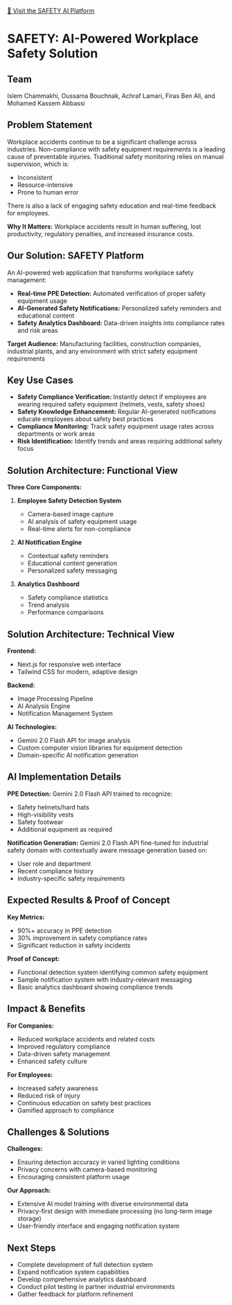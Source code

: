 [🔗 Visit the SAFETY AI Platform](https://safetyai.vercel.app)

# SAFETY: AI-Powered Workplace Safety Solution

## Team
Islem Chammakhi, Oussama Bouchnak, Achraf Lamari, Firas Ben Ali, and Mohamed Kassem Abbassi

## Problem Statement
Workplace accidents continue to be a significant challenge across industries. Non-compliance with safety equipment requirements is a leading cause of preventable injuries. Traditional safety monitoring relies on manual supervision, which is:
- Inconsistent
- Resource-intensive
- Prone to human error

There is also a lack of engaging safety education and real-time feedback for employees.

**Why It Matters:** Workplace accidents result in human suffering, lost productivity, regulatory penalties, and increased insurance costs.

## Our Solution: SAFETY Platform
An AI-powered web application that transforms workplace safety management:

- **Real-time PPE Detection:** Automated verification of proper safety equipment usage
- **AI-Generated Safety Notifications:** Personalized safety reminders and educational content
- **Safety Analytics Dashboard:** Data-driven insights into compliance rates and risk areas

**Target Audience:** Manufacturing facilities, construction companies, industrial plants, and any environment with strict safety equipment requirements

## Key Use Cases
- **Safety Compliance Verification:** Instantly detect if employees are wearing required safety equipment (helmets, vests, safety shoes)
- **Safety Knowledge Enhancement:** Regular AI-generated notifications educate employees about safety best practices
- **Compliance Monitoring:** Track safety equipment usage rates across departments or work areas
- **Risk Identification:** Identify trends and areas requiring additional safety focus

## Solution Architecture: Functional View
**Three Core Components:**

1. **Employee Safety Detection System**
   - Camera-based image capture
   - AI analysis of safety equipment usage
   - Real-time alerts for non-compliance

2. **AI Notification Engine**
   - Contextual safety reminders
   - Educational content generation
   - Personalized safety messaging

3. **Analytics Dashboard**
   - Safety compliance statistics
   - Trend analysis
   - Performance comparisons

## Solution Architecture: Technical View
**Frontend:**
- Next.js for responsive web interface
- Tailwind CSS for modern, adaptive design

**Backend:**
- Image Processing Pipeline
- AI Analysis Engine
- Notification Management System

**AI Technologies:**
- Gemini 2.0 Flash API for image analysis
- Custom computer vision libraries for equipment detection
- Domain-specific AI notification generation

## AI Implementation Details
**PPE Detection:**
Gemini 2.0 Flash API trained to recognize:
- Safety helmets/hard hats
- High-visibility vests
- Safety footwear
- Additional equipment as required

**Notification Generation:**
Gemini 2.0 Flash API fine-tuned for industrial safety domain with contextually aware message generation based on:
- User role and department
- Recent compliance history
- Industry-specific safety requirements

## Expected Results & Proof of Concept
**Key Metrics:**
- 90%+ accuracy in PPE detection
- 30% improvement in safety compliance rates
- Significant reduction in safety incidents

**Proof of Concept:**
- Functional detection system identifying common safety equipment
- Sample notification system with industry-relevant messaging
- Basic analytics dashboard showing compliance trends

## Impact & Benefits
**For Companies:**
- Reduced workplace accidents and related costs
- Improved regulatory compliance
- Data-driven safety management
- Enhanced safety culture

**For Employees:**
- Increased safety awareness
- Reduced risk of injury
- Continuous education on safety best practices
- Gamified approach to compliance

## Challenges & Solutions
**Challenges:**
- Ensuring detection accuracy in varied lighting conditions
- Privacy concerns with camera-based monitoring
- Encouraging consistent platform usage

**Our Approach:**
- Extensive AI model training with diverse environmental data
- Privacy-first design with immediate processing (no long-term image storage)
- User-friendly interface and engaging notification system

## Next Steps
- Complete development of full detection system
- Expand notification system capabilities
- Develop comprehensive analytics dashboard
- Conduct pilot testing in partner industrial environments
- Gather feedback for platform refinement
